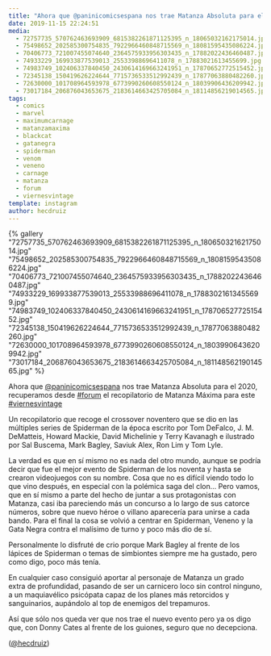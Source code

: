 ```yaml
---
title: "Ahora que @paninicomicsespana nos trae Matanza Absoluta para el 2020, recuperamos desde #forum el recopilatorio de Matanza Máxima para este #viernesvintage"
date: 2019-11-15 22:24:51
media: 
  - 72757735_570762463693909_6815382261871125395_n_18065032162175014.jpg
  - 75498652_202585300754835_7922966460848715569_n_18081595435086224.jpg
  - 70406773_721007455074640_2364575933956303435_n_17882022436460487.jpg
  - 74933229_169933877539013_25533988696411078_n_17883021613455699.jpg
  - 74983749_102406337840450_2430614169663241951_n_17870652772515452.jpg
  - 72345138_150419626224644_7715736533512992439_n_17877063880482260.jpg
  - 72630000_101708964593978_6773990260608550124_n_18039906436209942.jpg
  - 73017184_206876043653675_2183614663425705084_n_18114856219014565.jpg
tags: 
  - comics
  - marvel
  - maximumcarnage
  - matanzamaxima
  - blackcat
  - gatanegra
  - spiderman
  - venom
  - veneno
  - carnage
  - matanza
  - forum
  - viernesvintage
template: instagram
author: hecdruiz
---
```


{% gallery "72757735_570762463693909_6815382261871125395_n_18065032162175014.jpg" "75498652_202585300754835_7922966460848715569_n_18081595435086224.jpg" "70406773_721007455074640_2364575933956303435_n_17882022436460487.jpg" "74933229_169933877539013_25533988696411078_n_17883021613455699.jpg" "74983749_102406337840450_2430614169663241951_n_17870652772515452.jpg" "72345138_150419626224644_7715736533512992439_n_17877063880482260.jpg" "72630000_101708964593978_6773990260608550124_n_18039906436209942.jpg" "73017184_206876043653675_2183614663425705084_n_18114856219014565.jpg" %}

Ahora que [@paninicomicsespana](https://instagram.com/paninicomicsespana) nos trae Matanza Absoluta para el 2020, recuperamos desde [#forum](/etiquetas/forum) el recopilatorio de Matanza Máxima para este [#viernesvintage](/etiquetas/viernesvintage)

Un recopilatorio que recoge el crossover noventero que se dio en las múltiples series de Spiderman de la época escrito por Tom DeFalco, J. M. DeMatteis, Howard Mackie, David Michelinie y Terry Kavanagh e ilustrado por Sal Buscema, Mark Bagley, Saviuk Alex, Ron Lim y Tom Lyle.

La verdad es que en sí mismo no es nada del otro mundo, aunque se podría decir que fue el mejor evento de Spiderman de los noventa y hasta se crearon videojuegos con su nombre. Cosa que no es difícil viendo todo lo que vino después, en especial con la polémica saga del clon… Pero vamos, que en sí mismo a parte del hecho de juntar a sus protagonistas con Matanza, casi iba pareciendo más un concurso a lo largo de sus catorce números, sobre que nuevo héroe o villano aparecería para unirse a cada bando. Para el final la cosa se volvió a centrar en Spiderman, Veneno y la Gata Negra contra el malísimo de turno y poco más dio de sí.

Personalmente lo disfruté de crio porque Mark Bagley al frente de los lápices de Spiderman o temas de simbiontes siempre me ha gustado, pero como digo, poco más tenía.

En cualquier caso consiguió aportar al personaje de Matanza un grado extra de profundidad, pasando de ser un carnicero loco sin control ninguno, a un maquiavélico psicópata capaz de los planes más retorcidos y sanguinarios, aupándolo al top de enemigos del trepamuros.

Así que sólo nos queda ver que nos trae el nuevo evento pero ya os digo que, con Donny Cates al frente de los guiones, seguro que no decepciona.

([@hecdruiz](https://instagram.com/hecdruiz))
